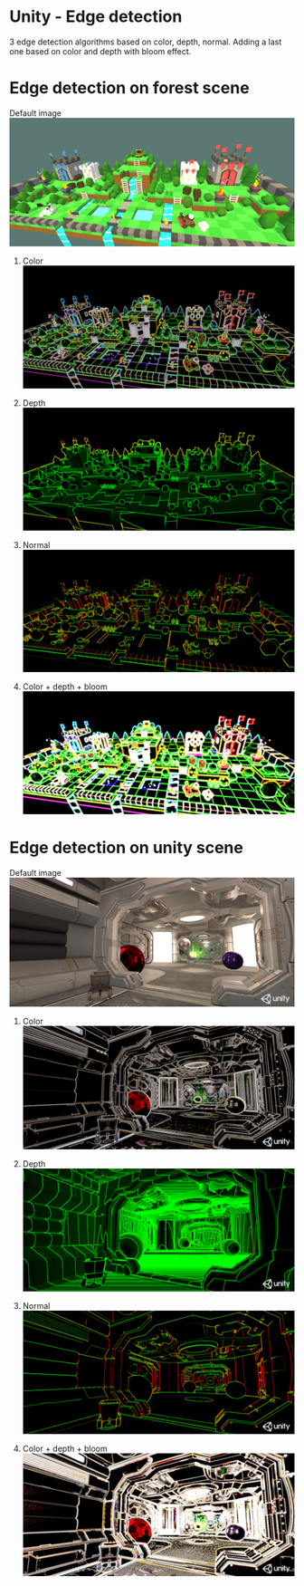 # Unity - Edge detection

3 edge detection algorithms based on color, depth, normal.
Adding a last one based on color and depth with bloom effect.

# Edge detection on forest scene

Default image
![plot](images/forest/default.png)

1. Color
![plot](images/forest/color.png)

2. Depth
![plot](images/forest/depth.png)

3. Normal
![plot](images/forest/normal.png)

4. Color + depth + bloom
![plot](images/forest/bloom.png)

# Edge detection on unity scene

Default image
![plot](images/unity/default.png)

1. Color
![plot](images/unity/color.png)

2. Depth
![plot](images/unity/depth.png)

3. Normal
![plot](images/unity/normal.png)

4. Color + depth + bloom
![plot](images/unity/bloom.png)
